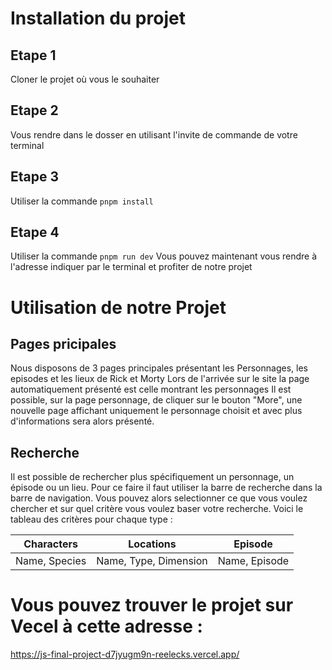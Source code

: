 
# Installation du projet
## Etape 1
Cloner le projet où vous le souhaiter
## Etape 2
Vous rendre dans le dosser en utilisant l'invite de commande de votre terminal
## Etape 3
Utiliser la commande `pnpm install`
## Etape 4
Utiliser la commande `pnpm run dev`
Vous pouvez maintenant vous rendre à l'adresse indiquer par le terminal et profiter de notre projet

# Utilisation de notre Projet

## Pages pricipales
Nous disposons de 3 pages principales présentant les Personnages, les episodes et les lieux de Rick et Morty
Lors de l'arrivée sur le site la page automatiquement présenté est celle montrant les personnages
Il est possible, sur la page personnage, de cliquer sur le bouton "More", une nouvelle page affichant uniquement le personnage choisit et avec plus d'informations sera alors présenté.

## Recherche

Il est possible de rechercher plus spécifiquement un personnage, un épisode ou un lieu. Pour ce faire il faut utiliser la barre de recherche dans la barre de navigation. Vous pouvez alors selectionner ce que vous voulez chercher et sur quel critère vous voulez baser votre recherche. Voici le tableau des critères pour chaque type :

|Characters|Locations|Episode|
|----------|---------|-------|
|Name, Species|Name, Type, Dimension|Name, Episode|


# Vous pouvez trouver le projet sur Vecel à cette adresse :
https://js-final-project-d7jyugm9n-reelecks.vercel.app/